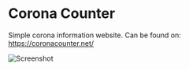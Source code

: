 # Corona Counter

Simple corona information website. Can be found on: https://coronacounter.net/


![Screenshot](https://coronacounter.net/assets/screenshot.png)
